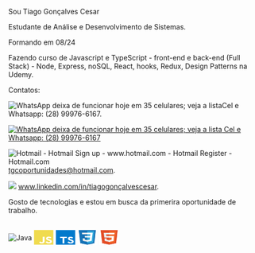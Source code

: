 Sou Tiago Gonçalves Cesar

Estudante de Análise e Desenvolvimento de Sistemas.

Formando em 08/24

Fazendo curso de Javascript e TypeScript - front-end e back-end (Full Stack) - Node, Express, noSQL, React, hooks, Redux, Design Patterns na Udemy.

Contatos:

<img src="https://midias.correiobraziliense.com.br/_midias/jpg/2023/07/29/675x450/1_alexander_shatov__qsuer9xyoy_unsplash-28679832.jpg?20230729190111?20230729190111" jsaction="VQAsE" class="sFlh5c pT0Scc iPVvYb" style="max-width: 657px; width:112px; height:35px; margin: 0px;" alt="WhatsApp deixa de funcionar hoje em 35 celulares; veja a lista" jsname="kn3ccd" aria-hidden="false">Cel e Whatsapp: (28) 99976-6167.

<a href="https://wa.me/5528999766167" target="_blank">
    <img src="https://midias.correiobraziliense.com.br/_midias/jpg/2023/07/29/675x450/1_alexander_shatov__qsuer9xyoy_unsplash-28679832.jpg?20230729190111?20230729190111" style="max-width: 657px; width:112px; height:35px; margin: 0px;" alt="WhatsApp deixa de funcionar hoje em 35 celulares; veja a lista">
    Cel e Whatsapp: (28) 99976-6167
</a>


<img id="dimg_7JtrZuP2Kf3I1sQPjpO8kAU_323" src="https://encrypted-tbn0.gstatic.com/images?q=tbn:ANd9GcSI0fZGQVcUmD10dDI4njlh953XcP48-1OHtQ&amp;s" class="YQ4gaf" height="35" style="object-position:36% 44%" width="113" alt="Hotmail - Hotmail Sign up - www.hotmail.com - Hotmail Register - Hotmail.com" data-ilt="1718328238548">  tgcoportunidades@hotmail.com.
<br><div> 
  <a href="https://www.linkedin.com/in/tiagogonçalvescesar" target="_blank"><img src="https://img.shields.io/badge/-LinkedIn-%230077B5?style=for-the-badge&logo=linkedin&logoColor=white" target="_blank"></a> www.linkedin.com/in/tiagogonçalvescesar.  
</div>

Gosto de tecnologias e estou em busca da primerira oportunidade de trabalho.
<div style="display: inline-block"><br>
    <img align="center" alt="Java" height="30" width="45" src="https://encrypted-tbn0.gstatic.com/images?q=tbn:ANd9GcTy68X5yI9qCENJoIJM3kp_7eN2tJIvYR8gfg&amp;s">
    <img align="center" alt="JavaScript" height="30" width="40" src="https://raw.githubusercontent.com/devicons/devicon/master/icons/javascript/javascript-plain.svg">
    <img align="center" alt="TypeScript" height="30" width="40" src="https://raw.githubusercontent.com/devicons/devicon/master/icons/typescript/typescript-plain.svg">
    <img align="center" alt="CSS3" height="30" width="40" src="https://raw.githubusercontent.com/devicons/devicon/master/icons/css3/css3-original.svg">
    <img align="center" alt="HTML5" height="30" width="40" src="https://raw.githubusercontent.com/devicons/devicon/master/icons/html5/html5-original.svg">
</div>



